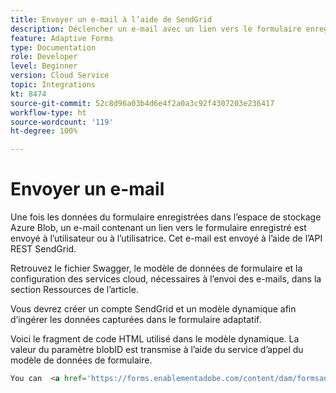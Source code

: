 ```yaml
---
title: Envoyer un e-mail à l’aide de SendGrid
description: Déclencher un e-mail avec un lien vers le formulaire enregistré
feature: Adaptive Forms
type: Documentation
role: Developer
level: Beginner
version: Cloud Service
topic: Integrations
kt: 8474
source-git-commit: 52c8d96a03b4d6e4f2a0a3c92f4307203e236417
workflow-type: ht
source-wordcount: '119'
ht-degree: 100%

---
```


# Envoyer un e-mail

Une fois les données du formulaire enregistrées dans l’espace de stockage Azure Blob, un e-mail contenant un lien vers le formulaire enregistré est envoyé à l’utilisateur ou à l’utilisatrice. Cet e-mail est envoyé à l’aide de l’API REST SendGrid.

Retrouvez le fichier Swagger, le modèle de données de formulaire et la configuration des services cloud, nécessaires à l’envoi des e-mails, dans la section Ressources de l’article.

Vous devrez créer un compte SendGrid et un modèle dynamique afin d’ingérer les données capturées dans le formulaire adaptatif.


Voici le fragment de code HTML utilisé dans le modèle dynamique. La valeur du paramètre blobID est transmise à l’aide du service d’appel du modèle de données de formulaire.

```html
You can  <a href='https://forms.enablementadobe.com/content/dam/formsanddocuments/azureportalstorage/creditcardapplication/jcr:content?wcmmode=disabled&ampguid={{blobID}}'>access your application here</a> and complete it.
```


